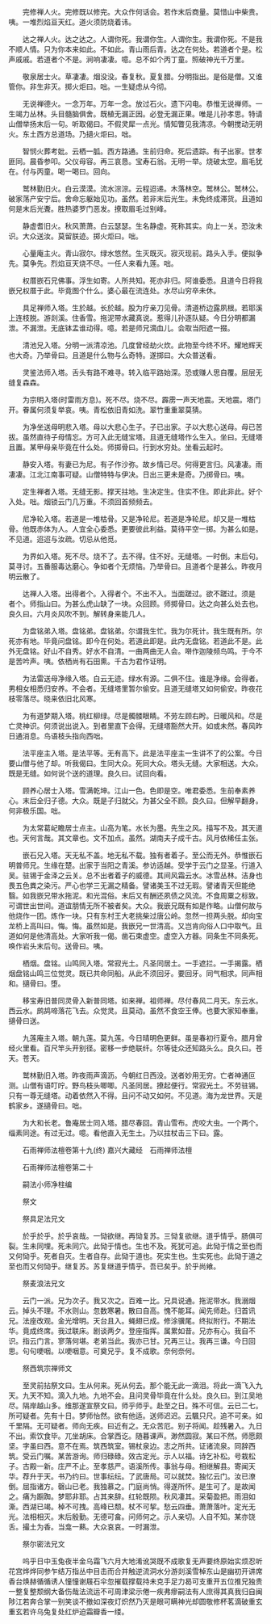 <!-- { "loadSidebar": true } -->
　　完修禅人火。完修既以修完。大众作何话会。若作末后商量。莫惜山中柴贵。咦。一堆烈焰亘天红。道火须防烧着讳。

　　达之禅人火。达之达之。人谓你死。我谓你生。人谓你生。我谓你死。不是我不顺人情。只为你本来如此。不如此。青山雨后青。达之在何处。若道者个是。松声戚戚。若道者个不是。涧响凄凄。噫。总不如个丙丁童。照破神光千万里。

　　敬泉居士火。草凄凄。烟没没。春复秋。夏复腊。分明指出。是俗是僧。又谁管你。非生非灭。掷火炬曰。咄。一生疑虑从今彻。

　　无说禅德火。一念万年。万年一念。放过石火。遗下闪电。恭惟无说禅师。一生竭力丛林。头目髓脑俱舍。既植无漏正因。必登无漏正果。唯是儿孙孝思。特请山僧举扬末后一句。听取偈曰。不假灵犀一点光。情知瞥见我清凉。今朝搅动无明火。东土西方总道场。乃擿火炬曰。咄。

　　智悯火葬考妣。云栖一胍。西方路通。生前归命。死后遗踪。有子出家。世孝匪同。晨昏参叩。父仪母容。再三哀恳。宝寿石翁。无明一举。烧破太空。眉毛犹在。付与丙童。喝一喝曰。回向。

　　鹫林勤旧火。白云漠漠。流水淙淙。云程迢递。木落林空。鹫林公。鹫林公。破家荡产安宁后。舍命忘躯始见功。虽然。若非末后光生。未免终成滞货。且道如何是末后光聻。胜热婆罗门恶发。撩取眉毛过别峰。

　　静虚耆旧火。秋风萧萧。白云瑟瑟。生名静虚。死称其实。向上一关。恐汝未识。大众送汝。莫留朕迹。掷火炬曰。咄。

　　心量庵主火。青山寂尔。绿水悠然。生灭既灭。寂灭现前。路头入手。便拟争先。莫争先。烈焰亘天烧不尽。一任人来看九莲。咄。

　　权厝嵌石兄佛事。浮生如寄。人所共知。死亦非归。阿谁委悉。且道今日将我嵌兄权厝于此。毕竟图个什么。婆心最在流连处。水尽山穷卒未休。

　　具足禅师入塔。生於越。长於越。股为疗亲刀见骨。清道桥边露夙根。若耶溪上连枝脱。游剡溪。住香雪。拖泥带水藏真说。惹得儿孙逐队疑。今日分明都漏泄。不漏泄。无底钵盂谁动得。噫。若是师兄滴血儿。会取当阳遮一掇。

　　清池兄入塔。分明一派清凉池。几度曾经劫火炊。此物至今终不坏。耀地辉天也大奇。乃举骨曰。且道是什么物与么奇特。遂掷曰。大众普送看。

　　灵鉴法师入塔。舌头有路不难寻。转入临平路始深。恐或赚人思自覆。层层无缝复森森。

　　为宗明入塔(时雷雨方息)。死不尽。烧不尽。霹雳一声天地震。天地震。塔门开。眷属何须复举哀。咦。青松依旧青如洗。翠竹重重翠莫猜。

　　为净坐送母明悲入塔。母以大悲心生子。子已出家。子以大悲心送母。母已苦拔。虽然直待子母情忘。方可入此无缝宝塔。且道无缝塔作么生入。坐曰。无缝塔且置。某甲母亲毕竟在什么处。师掷骨曰。行到水穷处。坐看云起时。

　　静安入塔。有妻已为尼。有子作沙弥。故乡情已尽。何得更言归。风凄凄。雨凄凄。江北江南事可疑。山僧特特与伊决。日出三更未是奇。乃掷骨曰。咦。

　　定生禅者入塔。无缝无影。撑天拄地。生决定生。住实不住。即此非此。好个入处。咄。烟锁云门几万重。不须回首频频去。

　　尼净轮入塔。若道是一堆枯骨。又是净轮尼。若道是净轮尼。却又是一堆枯骨。他既赤体为人。人宜全心委悉。更要彼此利益。莫待平空一掷。为甚么如是。不见道。迢迢与汝疏。切忌从他觅。

　　为界如入塔。死不尽。烧不了。去不得。住不好。无缝塔。一时倒。末后句。莫寻讨。五番服毒达磨心。争如者个无烦恼。乃举骨曰。且道者个是甚么。昨夜月明云散了。

　　达禅人入塔。出得者个。入得者个。不出不入。当面蹉过。欲不蹉过。须是　者个。师指山曰。为甚么虎山缺了一块。众回顾。师掷骨曰。达之向甚么处去也。良久曰。六月炎风吹不到。解转身来能几人。

　　为盘铭弟入塔。盘铭弟。盘铭弟。尔谓我生忙。我为尔死计。我生既有所。尔死亦有地。毕竟问盘铭。即今在何处。若道此即是。此内无盘铭。若道此不是。此外无盘铭。好山不自秀。好水不自清。一曲两曲无人会。啭作迦陵频鸟鸣。于今不是苦吟声。咦。依栖尚有石田熏。千古为君作证明。

　　为法雷送母净缘入塔。白云无迹。绿水有源。二俱不住。谁是净缘。会得者。男相女相悉归安养。不会者。无缝塔里暂尔偷安。且道无缝塔又如何偷安。昨夜花枝零落尽。晓来依旧北风寒。

　　为有道梦期入塔。桃红柳绿。尽是髑髅眼睛。不劳左顾右盻。日暖风和。尽是亡灵神识。何须说出说入。到者里直下会得。无缝塔豁然大开。如或未然。春风昨日通消息。鸟语枝头指向西咄。

　　法平座主入塔。是法平等。无有高下。此是法平座主一生讲不了的公案。今日要山僧与他了却。听我偈曰。生同大众。死同大众。塔头无缝。大家相送。大众。既是无缝。如何说个送的道理。良久曰。试回向看。

　　顾养心居士入塔。雪满乾坤。江山一色。色即是空。唯君委悉。生前奉素养心。末后全归子德。大众。既是子归就父。为甚父全不顾。良久曰。但解早翻身。何非极乐国。咄。

　　为太常葛屺瞻居士点主。山高为笔。水长为墨。先生之风。描写不及。其天道也。天何言哉。其文章也。文不加点。虽然。湖南夫子成千古。风月依稀任主张。

　　嵌石兄入塔。天无私不盖。地无私不载。独有者着子。至公而无外。恭惟嵌石明普师兄。生缘在楚。出家于当阳之青溪。参访适越。受学于云门之显圣。行道入吴。驻锡于金泽之云关。总不出者着子的威德。其间风霜云水。冰雪丛林。洁身也畏五色粪之染污。严心也学三无漏之精备。譬诸美玉不过无瑕。譬诸青天但能绝翳。如我嵌兄带水拖泥。和光混俗。末后又有酬还夙债之风流。不食周粟之标致。可谓世出世间。道谊朋情无所不被者矣。大众。我嵌兄既有如是作略。山僧何故与他烧作一团。炼作一块。只有东村王大老挑柴过唐公岭。忽然一担两头脱。却向宝龙桥上高叫曰。悔。悔。虽然如是。我嵌兄一世清高。又岂肯向俗人口中取气。且道如何是他清高处。大家听我一偈。凿石束虚空。虚空入方器。同条生不同条死。唤作岩头末后句。送骨曰。咦。

　　栖烟。盘铭。山鸣同入塔。常寂光土。凡圣同居土。一手遮拦。一手揭露。栖烟盘铭山鸣三位觉灵。既已共命同船。从此不须回牙。要回牙。同气相求。同声相和。擿骨曰。堕。

　　移宝寿旧普同灵骨入新普同塔。如来禅。祖师禅。尽付春风二月天。东云水。西云水。鹧鸪啼落花飞去。众觉灵。且莫动。虽然不食空王俸。也要大家知奉重。擿骨曰送。

　　九莲庵主入塔。朝九莲。莫九莲。今日晴明色更鲜。虽是春初行夏令。腊月曾经火里看。百尺竿头开别径。密移一步绝联纤。尔等徒众还知路头么。良久曰。苍天。苍天。

　　鹫林勤旧入塔。昨夜雨声滴沥。今朝红日西没。送者妙用无穷。亡者神通叵测。山僧有语叮咛。野鸟枝头唧唧。凡圣同居。撩起便行。常寂光土。不劳驻锡。只有一尊无缝塔。动着依然入不得。且问不动又如何。不见道。海为龙世界。天是鹤家乡。遂擿骨曰。咄。

　　为大和长老。鲁庵居士同入塔。腊尽春回。青山雪布。虎咬大虫。一个两个。缁素同途。有过无过。噫。看他直入无生土。乃以拄杖击三下曰。露。

　　石雨禅师法檀卷第十九(终)
嘉兴大藏经　石雨禅师法檀


　　石雨禅师法檀卷第二十

　　嗣法小师净柱编

　　祭文

　　祭具足法兄文

　　於乎於乎。於乎哀哉。一恸欲继。再恸复苏。三恸复欲继。道乎情乎。肠俱可裂。生未同埋。死未同穴。此恸于情也。生也不及。死犹可追。此恸于情之至也而又何恸乎。死者自灭。生者自存。此恸于道也。死实生也。生实死也。此恸于道之至也而又何恸乎。继复苏。苏复继道乎情乎。吾已矣乎。於乎尚飨。

　　祭麦浪法兄文

　　云门一派。兄为次子。我又次之。百难一比。兄具说通。拖泥带水。我溺烟云。掉头不理。不水则山。忽数寒暑。散曰自高。愧不能耳。闻先师赴。归首讯兄。法座改观。金光增明。天台且入。蝇翅已成。修涂骥尾。终拟附行。不期法华。竟成终席。我过联床。剧谈两夕。登座指挥。属累如昔。兄亦有心。我自不识。指云门言。寥落何堪。老弟当此。我亦已甘。兄再三让。我再三谦。今日回思。句句哽咽。以哽咽意。可奠兄乎。复不成歌。奈何奈何。

　　祭西筑宗禅师文

　　至灵前拈祭文曰。生从何来。死从何去。那个能无此一滴泪。将此一滴飞入九天。九天不知。滴入九地。九地不会。且问灵骨毕竟在什么处。良久曰。到江吴地尽。隔岸越山多。维那遂宣祭文曰。师乎师乎。赴至之日。殊不可信。云已二七。所可疑者。先有十日。梦师怡然。欲有他适。送师迟迟。云颿只尺。追不可亲。如千里隔。无可疑者。师向无疾。曰近有之。无众苦厄。别子将闻。趁残暑入。九日不出。索饮食毕。兀坐胡床。合掌西讫。随暮课声。渺然圆寂。某曰不然。师愿颇坚。字虽曰西。意不在焉。筑西筑室。锡杖泉边。志之所共。证诸流泉。同辞西筑。受云门嘱。某苦游询。师归碌碌。效古定光。示人以福。诗乞补松。号栽松子。古殿一新。庄严不止。至孝慈严。语溪所传。事翁与母。相继解县。寄闻天华。荐升于天。书乃约曰。世事纭纭。了武唐局。可以就焚。独忆云门。汝已潦倒。屈指诸方。磬山已老。我独慕之。门庭尚悄。得遂所怀。是生可了。是故闻之。痛为蹰踟。梦耶非耶。占其来辞。红轮既陨。秋风凄其。采菊盈把。雨泪如澌。西湖已竭。棹不可拽。高峰已颓。杖不可挈。愁云四垂。萧萧落叶。定光无光。法相相灭。末后殷勤。无德可畣。问师何之。示人亲切。人自不知。某亦饶舌。撮土为香。当龛一爇。大众哀哀。一时漏泄。

　　祭尔密法兄文

　　呜乎日中玉兔夜半金乌霜飞六月大地淆讹哭既不成歌复无声要终原始实烦忍听花宫烨烨同参乍结万指丛中目击而合并触逆流洞水分游剡溪雪棹东山是幽初开讲席香台焕赫循循诱人憧憧谢屐石伞忽摧载撑载持未克手足力曷可支重开五位推兄独贵一整复整颓纲大备伤哉法流运不可周津梁示倦一疾弗瘳嗣法有人庶得其真我归自闽陟江若奔合掌一别笑谈不撤如深夜灯炽然乃灭是眼可瞒神光却圆敬修杯茗滴破重玄重玄若许乌兔复处红炉迫霜瓣香一缕。


